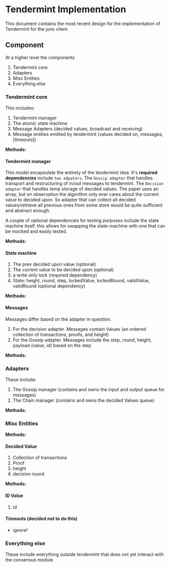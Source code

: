 # Tendermint Implementation
This document contains the most recent design for the implementation of Tendermint for the juno client.

## Component
At a higher level the components
1. Tendermint core
2. Adapters
3. Misc Entities
4. Everything else


### Tendermint core
This includes:
1. Tendermint manager
2. The atomic state machine
3. Message Adapters (decided values, broadcast and receiving)
4. Message entities emitted by tendermint (values decided on, messages, [timeouts])

**Methods:**

#### Tendermint manager
This model encapsulate the entirety of the tendermint idea.
It's **required dependencies** include `two adpaters`. The `Gossip adapter` that handles transport and 
restructuring of in/out messages to tendermint. The `Decision adapter` that handles temp storage of decided
values. The paper uses an array, but on observation the algorithm only ever cares about the current value to decided
upon. So adapter that can collect all decided values/retrieve all previous ones from some store would be quite
sufficient and abstract enough.
  
A couple of optional dependencies for testing purposes include the state machine itself.
this allows for swapping the state-machine with one that can be mocked and easily tested.

**Methods:**

#### State machine
1. The prev decided upon value (optional)
2. The current value to be decided upon (optional)
3. a write only lock (required dependency)
4. State: height, round, step, lockedValue, lockedRound, validValue, validRound (optional dependency)

**Methods:**

#### Messages
Messages differ based on the adapter in question.
1. For the decision adapter. Messages contain Values (an ordered collection of transactions, proofs, and height)
2. For the Gossip adapter. Messages include the step, round, height, payload (value, id) based on the step


**Methods:**

### Adapters
These include:
1. The Gossip manager (contains and owns the input and output queue for messages)
2. The Chain manager (contains and owns the decided Values queue)

**Methods:**

### Misc Entities

**Methods:**

#### Decided Value
1. Collection of transactions
2. Proof
3. height
4. decision round

**Methods:**

#### ID Value
1. id

#### Timeouts (decided not to do this)
- ignore!

### Everything else
These include everything outside tendermint that does not yet interact with the consensus module


